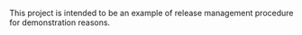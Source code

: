 This project is intended to be an example of release management procedure for demonstration reasons.